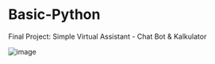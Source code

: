 # Basic-Python
  Final Project: Simple Virtual Assistant - Chat Bot &amp; Kalkulator

![image](https://user-images.githubusercontent.com/95616496/158063859-77b7ff28-e429-4289-bda7-29f3db78f702.png)


